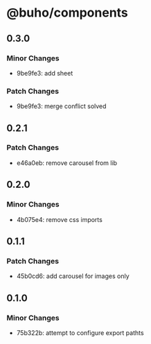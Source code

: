 # @buho/components

## 0.3.0

### Minor Changes

- 9be9fe3: add sheet

### Patch Changes

- 9be9fe3: merge conflict solved

## 0.2.1

### Patch Changes

- e46a0eb: remove carousel from lib

## 0.2.0

### Minor Changes

- 4b075e4: remove css imports

## 0.1.1

### Patch Changes

- 45b0cd6: add carousel for images only

## 0.1.0

### Minor Changes

- 75b322b: attempt to configure export pathts
